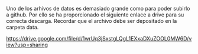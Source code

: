 Uno de los arhivos de datos es demasiado grande como para poder subirlo a github. Por ello se ha proporcionado el siguiente enlace a drive para su correcta descarga. Recordar que el archivo debe ser depositado en la carpeta data.

https://drive.google.com/file/d/1wrUq3jSxstgLQgL1EXxaDXuZOOL0MW6D/view?usp=sharing
